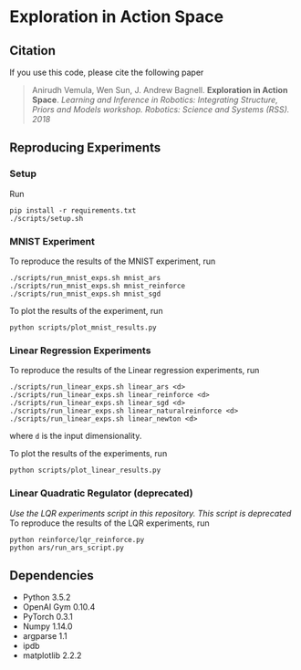 # Exploration in Action Space

## Citation

If you use this code, please cite the following paper

> Anirudh Vemula, Wen Sun, J. Andrew Bagnell. **Exploration in Action Space**. *Learning and Inference in Robotics: Integrating Structure, Priors and Models workshop. Robotics: Science and Systems (RSS). 2018*


## Reproducing Experiments

### Setup

Run 
```shell
pip install -r requirements.txt
./scripts/setup.sh
```

### MNIST Experiment

To reproduce the results of the MNIST experiment, run

``` shell
./scripts/run_mnist_exps.sh mnist_ars
./scripts/run_mnist_exps.sh mnist_reinforce
./scripts/run_mnist_exps.sh mnist_sgd
```

To plot the results of the experiment, run

``` shell
python scripts/plot_mnist_results.py
```
### Linear Regression Experiments

To reproduce the results of the Linear regression experiments, run

``` shell
./scripts/run_linear_exps.sh linear_ars <d>
./scripts/run_linear_exps.sh linear_reinforce <d>
./scripts/run_linear_exps.sh linear_sgd <d>
./scripts/run_linear_exps.sh linear_naturalreinforce <d>
./scripts/run_linear_exps.sh linear_newton <d>
```
where `d` is the input dimensionality.

To plot the results of the experiments, run

``` shell
python scripts/plot_linear_results.py
```
### Linear Quadratic Regulator (deprecated)
*Use the LQR experiments script in this repository. This script is deprecated*
To reproduce the results of the LQR experiments, run

```shell
python reinforce/lqr_reinforce.py
python ars/run_ars_script.py
```

## Dependencies
* Python 3.5.2
* OpenAI Gym 0.10.4
* PyTorch 0.3.1
* Numpy 1.14.0
* argparse 1.1
* ipdb
* matplotlib 2.2.2
